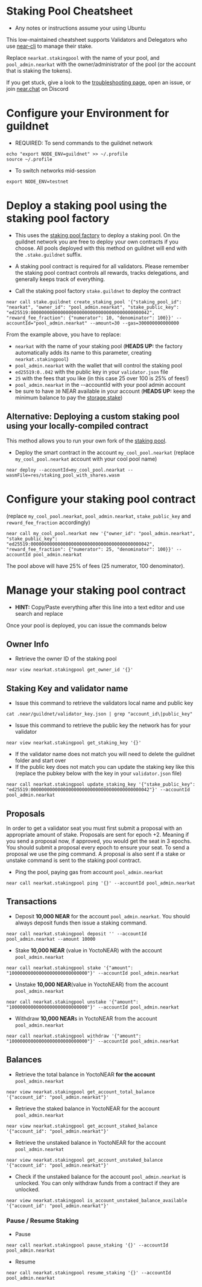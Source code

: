 # Staking Pool Cheatsheet

- Any notes or instructions assume your using Ubuntu

This low-maintained cheatsheet supports Validators and Delegators who use [near-cli](https://github.com/near/near-cli) to manage their stake.

Replace `nearkat.stakingpool` with the name of your pool, and `pool_admin.nearkat` with the owner/administrator of the pool (or the account that is staking the tokens).

If you get stuck, give a look to the [troubleshooting page](https://github.com/nearprotocol/stakewars/blob/master/troubleshooting.md), open an issue, or join [near.chat](https://near.chat) on Discord


# Configure your Environment for guildnet

- REQUIRED: To send commands to the guildnet network 
```
echo "export NODE_ENV=guildnet" >> ~/.profile
source ~/.profile
```
- To switch networks mid-session
```
export NODE_ENV=testnet 
```


# Deploy a staking pool using the staking pool factory
- This uses the [staking pool factory](https://github.com/near/core-contracts/tree/master/staking-pool-factory) to deploy a staking pool. On the guildnet network you are free to deploy your own contracts if you choose. All pools deployed with this method on guildnet will end with the `.stake.guildnet` suffix.

- A staking pool contract is required for all validators. Please remember the staking pool contract controls all rewards, tracks delegations, and generally keeps track of everything.

- Call the staking pool factory `stake.guildnet` to deploy the contract
```
near call stake.guildnet create_staking_pool '{"staking_pool_id": "nearkat", "owner_id": "pool_admin.nearkat", "stake_public_key": "ed25519:00000000000000000000000000000000000000000042", "reward_fee_fraction": {"numerator": 10, "denominator": 100}}' --accountId="pool_admin.nearkat" --amount=30 --gas=300000000000000
```
From the example above, you have to replace:
- `nearkat` with the name of your staking pool (**HEADS UP:** the factory automatically adds its name to this parameter, creating `nearkat.stakingpool`)
- `pool_admin.nearkat` with the wallet that will control the staking pool
- `ed25519:0..042` with the public key in your `validator.json` file
- `25` with the fees that you like (in this case 25 over 100 is 25% of fees!)
- `pool_admin.nearkat` in the --accountId with your pool admin account
- be sure to have `30` NEAR available in your account (**HEADS UP:** keep the minimum balance to pay the [storage stake](https://near.org/papers/the-official-near-white-paper/#economics))

## Alternative: Deploying a custom staking pool using your locally-compiled contract
This method allows you to run your own fork of the [staking pool](https://github.com/near/core-contracts/tree/master/staking-pool).

- Deploy the smart contract in the account `my_cool_pool.nearkat`
(replace `my_cool_pool.nearkat` account with your cool pool name)
```
near deploy --accountId=my_cool_pool.nearkat --wasmFile=res/staking_pool_with_shares.wasm
```



# Configure your staking pool contract
(replace `my_cool_pool.nearkat`, `pool_admin.nearkat`, `stake_public_key` and `reward_fee_fraction` accordingly)
```
near call my_cool_pool.nearkat new '{"owner_id": "pool_admin.nearkat", "stake_public_key": "ed25519:00000000000000000000000000000000000000000042", "reward_fee_fraction": {"numerator": 25, "denominator": 100}}' --accountId pool_admin.nearkat
```
The pool above will have 25% of fees (25 numerator, 100 denominator).



# Manage your staking pool contract
- **HINT:** Copy/Paste everything after this line into a text editor and use search and replace

Once your pool is deployed, you can issue the commands below



## Owner Info
- Retrieve the owner ID of the staking pool
```
near view nearkat.stakingpool get_owner_id '{}'
```


## Staking Key and validator name
- Issue this command to retrieve the validators local name and public key
```
cat .near/guildnet/validator_key.json | grep "account_id\|public_key"
```
- Issue this command to retrieve the public key the network has for your validator
```
near view nearkat.stakingpool get_staking_key '{}'
```
- If the validator name does not match you will need to delete the guildnet folder and start over
- If the public key does not match you can update the staking key like this (replace the pubkey below with the key in your `validator.json` file)
```
near call nearkat.stakingpool update_staking_key '{"stake_public_key": "ed25519:00000000000000000000000000000000000000000042"}' --accountId pool_admin.nearkat
``` 



## Proposals
In order to get a validator seat you must first submit a proposal with an appropriate amount of stake. Proposals are sent for epoch +2. Meaning if you send a proposal now, if approved, you would get the seat in 3 epochs. You should submit a proposal every epoch to ensure your seat. To send a proposal we use the ping command. A proposal is also sent if a stake or unstake command is sent to the staking pool contract. 

- Ping the pool, paying gas from account `pool_admin.nearkat`
```
near call nearkat.stakingpool ping '{}' --accountId pool_admin.nearkat
```



## Transactions
- Deposit **10,000 NEAR** for the account `pool_admin.nearkat`. You should always deposit funds then issue a staking command.
```
near call nearkat.stakingpool deposit '' --accountId pool_admin.nearkat --amount 10000
```
- Stake **10,000 NEAR** (value in YoctoNEAR) with the account `pool_admin.nearkat`
```
near call nearkat.stakingpool stake '{"amount": "10000000000000000000000000000"}' --accountId pool_admin.nearkat
```
- Unstake **10,000 NEAR**(value in YoctoNEAR) from the account `pool_admin.nearkat`
```
near call nearkat.stakingpool unstake '{"amount": "10000000000000000000000000000"}' --accountId pool_admin.nearkat
```
- Withdraw **10,000 NEAR**s in YoctoNEAR from the account `pool_admin.nearkat`
```
near call nearkat.stakingpool withdraw '{"amount": "10000000000000000000000000000"}' --accountId pool_admin.nearkat
```



## Balances
- Retrieve the total balance in YoctoNEAR **for the account** `pool_admin.nearkat`
```
near view nearkat.stakingpool get_account_total_balance '{"account_id": "pool_admin.nearkat"}'
```
- Retrieve the staked balance in YoctoNEAR for the account `pool_admin.nearkat`
```
near view nearkat.stakingpool get_account_staked_balance '{"account_id": "pool_admin.nearkat"}'
```
- Retrieve the unstaked balance in YoctoNEAR for the account `pool_admin.nearkat`
```
near view nearkat.stakingpool get_account_unstaked_balance '{"account_id": "pool_admin.nearkat"}'
```
- Check if the unstaked balance for the account `pool_admin.nearkat` is unlocked. You can only withdraw funds from a contract if they are unlocked.
```
near view nearkat.stakingpool is_account_unstaked_balance_available '{"account_id": "pool_admin.nearkat"}'
```


### Pause / Resume Staking
- Pause
```
near call nearkat.stakingpool pause_staking '{}' --accountId pool_admin.nearkat
```
- Resume 
```
near call nearkat.stakingpool resume_staking '{}' --accountId pool_admin.nearkat
```
